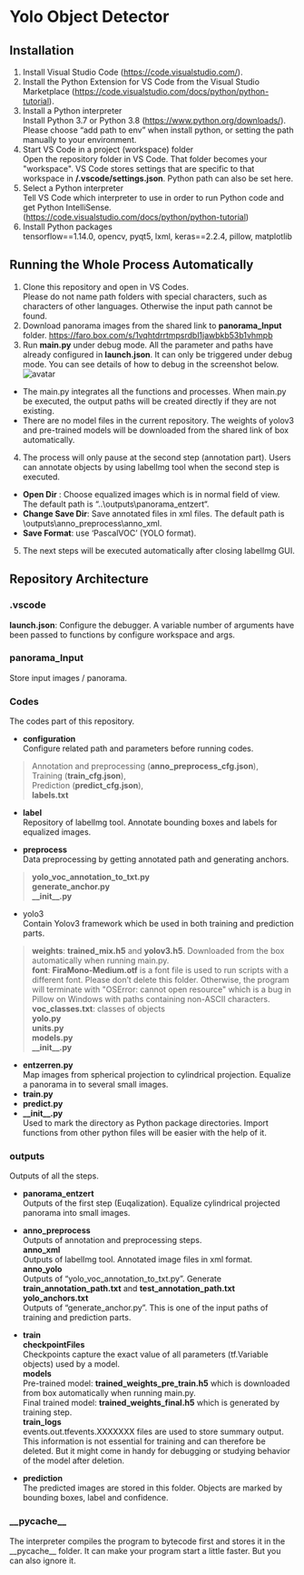 ﻿# Yolo Object Detector


## Installation
1.	Install Visual Studio Code (https://code.visualstudio.com/).  
2.	Install the Python Extension for VS Code from the Visual Studio Marketplace (https://code.visualstudio.com/docs/python/python-tutorial).  
3.	Install a Python interpreter  
Install Python 3.7 or Python 3.8 (https://www.python.org/downloads/).   
Please choose “add path to env” when install python, or setting the path manually to your environment.  
5. Start VS Code in a project (workspace) folder  
Open the repository folder in VS Code. That folder becomes your "workspace". VS Code stores settings that are specific to that workspace in **/.vscode/settings.json**. Python path can also be set here.  
6. Select a Python interpreter  
Tell VS Code which interpreter to use in order to run Python code and get Python IntelliSense. (https://code.visualstudio.com/docs/python/python-tutorial)  
7. Install Python packages  
    tensorflow\==1.14.0, opencv, pyqt5, lxml, keras==2.2.4, pillow, matplotlib  


## Running the Whole Process Automatically

1. Clone this repository and open in VS Codes.   
Please do not name path folders with special characters, such as characters of other languages. Otherwise the input path cannot be found.   
2. Download panorama images from the shared link to **panorama_Input** folder. 
https://faro.box.com/s/1vqhtdrrtmpsrdbl1jawbkb53b1vhmpb  
3. Run **main.py** under debug mode. All the parameter and paths have already configured in **launch.json**. It can only be triggered under debug mode. You can see details of how to debug in the screenshot below.   
![avatar](https://bitbucket.org/farolabs/yolo-object-detector-v2/raw/101e8108f3fb710bfd82958a6f69581177dcbaba/debug.PNG)
-  The main.py integrates all the functions and processes. When main.py be executed, the output paths will be created directly if they are not existing.   
-  There are no model files in the current repository. The weights of yolov3 and pre-trained models will be downloaded from the shared link of box automatically.   
4. The process will only pause at the second step (annotation part). Users can annotate objects by using labelImg tool when the second step is executed.  
- **Open Dir** : Choose equalized images which is in normal field of view. The default path is “..\\outputs\\panorama_entzert“.   
-	**Change Save Dir**: Save annotated files in xml files. The default path is \\outputs\\anno_preprocess\\anno_xml.   
-	**Save Format**: use ‘PascalVOC’ (YOLO format).  
5.	The next steps will be executed automatically after closing labelImg GUI.   


## Repository Architecture

### .vscode
**launch.json**: Configure the debugger. A variable number of arguments have been passed to functions by configure workspace and args. 

### panorama_Input
Store input images / panorama.

### Codes
The codes part of this repository.   
- **configuration**  
Configure related path and parameters before running codes. 
>Annotation and preprocessing (**anno_preprocess_cfg.json**),  
Training (**train_cfg.json**),   
Prediction (**predict_cfg.json**),  
**labels.txt**

- **label**  
Repository of labelImg tool. Annotate bounding boxes and labels for equalized images. 

- **preprocess**  
Data preprocessing by getting annotated path and generating anchors.  
>**yolo_voc_annotation_to_txt.py**  
**generate_anchor.py**  
**\_\_init__.py**  

- yolo3  
Contain Yolov3 framework which be used in both training and prediction parts.   
>**weights**:  **trained_mix.h5** and **yolov3.h5**. Downloaded from the box automatically when running main.py.   
**font**: **FiraMono-Medium.otf** is a font file is used to run scripts with a different font. Please don’t delete this folder. Otherwise, the program will terminate with "OSError: cannot open resource" which is a bug in Pillow on Windows with paths containing non-ASCII characters.  
**voc_classes.txt**: classes of objects  
**yolo.py**  
**units.py**  
**models.py**  
**\_\_init__.py**  

- **entzerren.py**  
Map images from spherical projection to cylindrical projection. Equalize a panorama in to several small images.  
- **train.py**  
- **predict.py**  
- **\_\_init__.py**  
Used to mark the directory as Python package directories. Import functions from other python files will be easier with the help of it.  

### outputs
Outputs of all the steps.   

- **panorama_entzert**  
Outputs of the first step (Euqalization). Equalize cylindrical projected panorama into small images.   

- **anno_preprocess**  
Outputs of annotation and preprocessing steps.  
 **anno_xml**  
 Outputs of labelImg tool. Annotated image files in xml format.   
**anno_yolo**  
 Outputs of “yolo_voc_annotation_to_txt.py”. Generate   **train_annotation_path.txt** and **test_annotation_path.txt**  
**yolo_anchors.txt**  
Outputs of “generate_anchor.py”. This is one of the input paths of training and  prediction parts.  
- **train**  
**checkpointFiles**  
Checkpoints capture the exact value of all parameters (tf.Variable objects) used by a model.  
**models**  
Pre-trained model: **trained_weights_pre_train.h5** which is downloaded from box automatically when running main.py.  
Final trained model: **trained_weights_final.h5** which is generated by training step.  
**train_logs**  
events.out.tfevents.XXXXXXX files are used to store summary output. This information is not essential for training and can therefore be deleted. But it might come in handy for debugging or studying behavior of the model after deletion.  
- **prediction**  
              The predicted images are stored in this folder. Objects are marked by bounding boxes, label and confidence.
### \_\_pycache_\_
The interpreter compiles the program to bytecode first and stores it in the \_\_pycache\_\_ folder. It can make your program start a little faster. But you can also ignore it.


